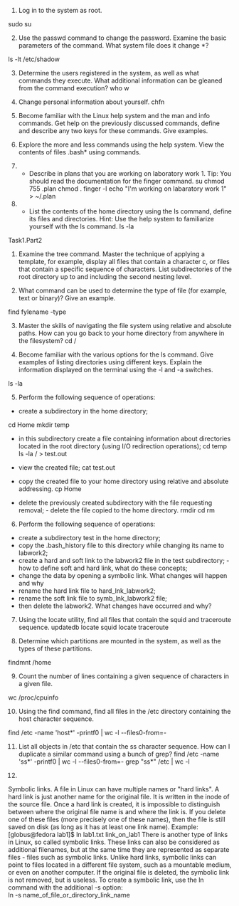 1) Log in to the system as root.

sudo su

2) Use the passwd command to change the password. Examine the basic  parameters of the command. What system file does it change *?

ls -lt
/etc/shadow

3) Determine the users registered in the system, as well as what commands they  execute. What additional information can be gleaned from the command  execution? 
who
w

4) Change personal information about yourself. 
chfn

5) Become familiar with the Linux help system and the man and info commands.  Get help on the previously discussed commands, define and describe any two  keys for these commands. Give examples. 

6) Explore the more and less commands using the help system. View the contents  of files .bash* using commands. 

7) * Describe in plans that you are working on laboratory work 1. Tip: You should  read the documentation for the finger command. 
su
chmod 755 .plan 
chmod .
finger -l
echo "I'm working on labaratory work 1" > ~/.plan

8) * List the contents of the home directory using the ls command, define its files  and directories. Hint: Use the help system to familiarize yourself with the ls  command. 
ls -la

Task1.Part2 
1) Examine the tree command. Master the technique of applying a template, for  example, display all files that contain a character c, or files that contain a  specific sequence of characters. List subdirectories of the root directory up to  and including the second nesting level. 

2) What command can be used to determine the type of file (for example, text or  binary)? Give an example. 

find fylename -type

3) Master the skills of navigating the file system using relative and absolute paths.  How can you go back to your home directory from anywhere in the filesystem?
 cd /
 
4) Become familiar with the various options for the ls command. Give examples  of listing directories using different keys. Explain the information displayed on  the terminal using the -l and -a switches. 

ls -la

5) Perform the following sequence of operations: 
- create a subdirectory in the home directory; 

cd Home
mkdir temp

- in this subdirectory create a file containing information about directories  located in the root directory (using I/O redirection operations); 
cd temp
ls -la / > test.out 

- view the created file; 
cat test.out

- copy the created file to your home directory using relative and absolute  addressing.
 cp Home
 

- delete the previously created subdirectory with the file requesting removal; - delete the file copied to the home directory. 
rmdir
cd
rm

6) Perform the following sequence of operations: 
- create a subdirectory test in the home directory;
- copy the .bash_history file to this directory while changing its name to  labwork2; 
- create a hard and soft link to the labwork2 file in the test subdirectory; - how to define soft and hard link, what do these 
concepts; 
- change the data by opening a symbolic link. What changes will happen and  why 
- rename the hard link file to hard_lnk_labwork2; 
- rename the soft link file to symb_lnk_labwork2 file; 
- then delete the labwork2. What changes have occurred and why? 

7) Using the locate utility, find all files that contain the squid and traceroute  sequence. 
updatedb
locate squid
locate traceroute

8) Determine which partitions are mounted in the system, as well as the types of  these partitions.

findmnt /home

9) Count the number of lines containing a given sequence of characters in a given  file. 

wc /proc/cpuinfo 

10) Using the find command, find all files in the /etc directory containing the  host character sequence. 

find /etc -name 'host*' -printf0 | wc -l --files0-from=-

11) List all objects in /etc that contain the ss character sequence. How can I  duplicate a similar command using a bunch of grep?
find /etc -name 'ss*' -printf0 | wc -l --files0-from=-
grep "ss*" /etc | wc -l
 
12) 








Symbolic links. A file in Linux can have multiple names or "hard links". 
A hard link is just another name for the original file. It is written in the inode of the source file. Once a hard link is created, it is impossible to distinguish between where the original file name is and where the link is. If you delete one of these files (more precisely one of these names), then the file is still saved on disk (as long as it has at least one link name). 
Example: 
[globus@fedora lab1]$ ln lab1.txt link_on_lab1 
There is another type of links in Linux, so called symbolic links. These links can also be considered as additional filenames, but at the same time they are represented as separate files - files such as symbolic links. Unlike hard links, symbolic links can point to files located in a different file system, such as a mountable medium, or even on another computer. If the original file is deleted, the symbolic link is not removed, but is useless. 
To create a symbolic link, use the ln command with the additional -s option:  
ln -s name_of_file_or_directory_link_name

